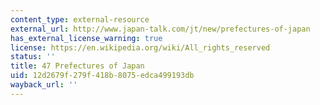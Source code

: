 ```yaml
---
content_type: external-resource
external_url: http://www.japan-talk.com/jt/new/prefectures-of-japan
has_external_license_warning: true
license: https://en.wikipedia.org/wiki/All_rights_reserved
status: ''
title: 47 Prefectures of Japan
uid: 12d2679f-279f-418b-8075-edca499193db
wayback_url: ''
---
```

